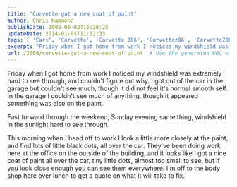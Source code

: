 ```yaml
---
title: "Corvette got a new coat of paint"
author: Chris Hammond
publishDate: 2008-06-02T15:26:25
updateDate: 2014-01-05T11:52:33
tags: [ 'Cars', 'Corvette', 'Corvette Z06', 'Corvettez06', 'CorvetteZ06org' ]
excerpt: "Friday when I got home from work I noticed my windshield was extremely hard to see through, and couldn't figure out why. I got out of the car in the garage but couldn't see much, though it did not feel it's normal smooth self. In the garage I couldn't see much of anything, though it appeared something was also on the paint. Fast forward through the weekend, Sunday evening same thing, windshield in the sunlight hard to see through. This morning when I head off to work I look a little more closely at the paint, and find lots of little black dots, all over the car. They've been doing work here at the office on the outside of the building, and it looks like I got a nice coat of paint all over the car, tiny little dots, almost too small to see, but if you look close enough you can see them everywhere. I'm off to the body shop here over lunch to get a quote on what it will take to fix."
url: /2008/corvette-got-a-new-coat-of-paint  # Use the generated URL with year
---
```

<p>Friday when I got home from work I noticed my windshield was extremely hard to see through, and couldn't figure out why. I got out of the car in the garage but couldn't see much, though it did not feel it's normal smooth self. In the garage I couldn't see much of anything, though it appeared something was also on the paint.</p> <p>Fast forward through the weekend, Sunday evening same thing, windshield in the sunlight hard to see through.</p> <p>This morning when I head off to work I look a little more closely at the paint, and find lots of little black dots, all over the car. They've been doing work here at the office on the outside of the building, and it looks like I got a nice coat of paint all over the car, tiny little dots, almost too small to see, but if you look close enough you can see them everywhere. I'm off to the body shop here over lunch to get a quote on what it will take to fix.</p>
